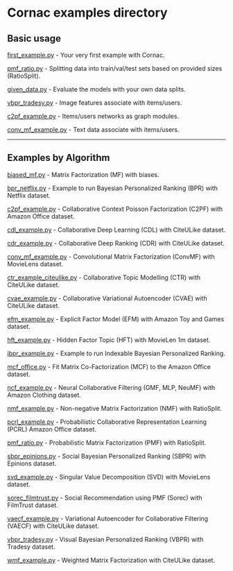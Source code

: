 # Cornac examples directory

## Basic usage

[first_example.py](first_example.py) - Your very first example with Cornac.

[pmf_ratio.py](pmf_ratio.py) - Splitting data into train/val/test sets based on provided sizes (RatioSplit).

[given_data.py](given_data.py) - Evaluate the models with your own data splits.

[vbpr_tradesy.py](vbpr_tradesy.py) - Image features associate with items/users.

[c2pf_example.py](c2pf_example.py) - Items/users networks as graph modules.

[conv_mf_example.py](conv_mf_example.py) - Text data associate with items/users.

----

## Examples by Algorithm

[biased_mf.py](biased_mf.py) - Matrix Factorization (MF) with biases.

[bpr_netflix.py](bpr_netflix.py) - Example to run Bayesian Personalized Ranking (BPR) with Netflix dataset.

[c2pf_example.py](c2pf_example.py) - Collaborative Context Poisson Factorization (C2PF) with Amazon Office dataset.

[cdl_example.py](cdl_example.py) - Collaborative Deep Learning (CDL) with CiteULike dataset.

[cdr_example.py](cdr_example.py) - Collaborative Deep Ranking (CDR) with CiteULike dataset.

[conv_mf_example.py](conv_mf_example.py) - Convolutional Matrix Factorization (ConvMF) with MovieLens dataset.

[ctr_example_citeulike.py](ctr_example_citeulike.py) - Collaborative Topic Modelling (CTR) with CiteULike dataset.

[cvae_example.py](cvae_example.py) - Collaborative Variational Autoencoder (CVAE) with CiteULike dataset.

[efm_example.py](efm_example.py) - Explicit Factor Model (EFM) with Amazon Toy and Games dataset.

[hft_example.py](hft_example.py) - Hidden Factor Topic (HFT) with MovieLen 1m dataset.

[ibpr_example.py](ibpr_example.py) - Example to run Indexable Bayesian Personalized Ranking.

[mcf_office.py](mcf_office.py) - Fit Matrix Co-Factorization (MCF) to the Amazon Office dataset.

[ncf_example.py](ncf_example.py) - Neural Collaborative Filtering (GMF, MLP, NeuMF) with Amazon Clothing dataset.

[nmf_example.py](nmf_example.py) - Non-negative Matrix Factorization (NMF) with RatioSplit.

[pcrl_example.py](pcrl_example.py) - Probabilistic Collaborative Representation Learning (PCRL) Amazon Office dataset.

[pmf_ratio.py](pmf_ratio.py) - Probabilistic Matrix Factorization (PMF) with RatioSplit.

[sbpr_epinions.py](sbpr_epinions.py) - Social Bayesian Personalized Ranking (SBPR) with Epinions dataset.

[svd_example.py](svd_example.py) - Singular Value Decomposition (SVD) with MovieLens dataset.

[sorec_filmtrust.py](sorec_filmtrust.py) - Social Recommendation using PMF (Sorec) with FilmTrust dataset.

[vaecf_example.py](vaecf_example.py) - Variational Autoencoder for Collaborative Filtering (VAECF) with CiteULike dataset.

[vbpr_tradesy.py](vbpr_tradesy.py) - Visual Bayesian Personalized Ranking (VBPR) with Tradesy dataset.

[wmf_example.py](wmf_example.py) - Weighted Matrix Factorization with CiteULike dataset.
